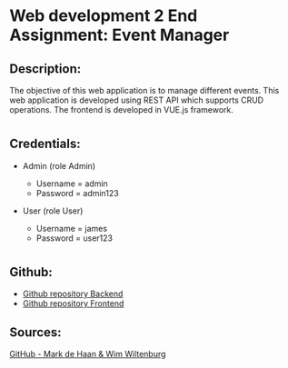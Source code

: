 # Web development 2 End Assignment: Event Manager

## Description:
The objective of this web application is to manage different events. This web application is developed using REST API which supports CRUD operations. The frontend is developed in VUE.js framework. 

#

## Credentials:

- Admin (role Admin)

   - Username = admin
   - Password = admin123

- User (role User)

   - Username = james
   - Password = user123

#

## Github:
- [Github repository Backend](https://github.com/M-Ahmed0/Event-Manager-Backend)
- [Github repository Frontend](https://github.com/M-Ahmed0/Event-Manager-Frontend)

## Sources:
[GitHub - Mark de Haan & Wim Wiltenburg](https://github.com/ahrnuld/restapi-complete)